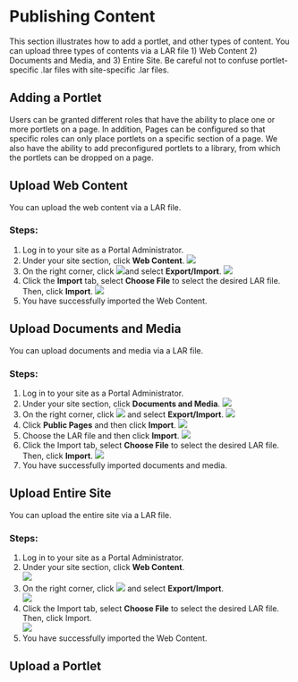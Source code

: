 # Publishing Content
This section illustrates how to add a portlet, and other types of content. You can upload three types of contents via a LAR file 1) Web Content 2) Documents and Media, and 3) Entire Site. Be careful not to confuse portlet-specific .lar files with site-specific .lar files.

## Adding a Portlet
Users can be granted different roles that have the ability to place one or more portlets on a page.  In addition, Pages can be configured so that specific roles can only place portlets on a specific section of a page.  We also have the ability to add preconfigured portlets to a library, from which the portlets can be dropped on a page.

## Upload Web Content
You can upload the web content via a LAR file.
### Steps:
1. Log in to your site as a Portal Administrator.
2. Under your site section, click **Web Content**.
![](uwc-1.png)
3. On the right corner, click ![](uwc-click.png)and select **Export/Import**.
![](uwc-2.png)
4. Click the **Import** tab, select **Choose File** to select the desired LAR file. Then, click    **Import**.
![](uwc-3.png)
5. You have successfully imported the Web Content.

## Upload Documents and Media
You can upload documents and media via a LAR file.
### Steps:
1. Log in to your site as a Portal Administrator.
2. Under your site section, click **Documents and Media**.
![](udm-1.png)
3. On the right corner, click ![](uwc-click.png) and select **Export/Import**.
![](udm-2.png)
4. Click **Public Pages** and then click **Import**.
![](udm-3.png)
5. Choose the LAR file and then click **Import**.
![](udm-4.png)
6. Click the Import tab, select **Choose File** to select the desired LAR file. Then, click **Import**.
![](udm-5.png)
7. You have successfully imported documents and media.

## Upload Entire Site
You can upload the entire site via a LAR file.
### Steps:
1.	Log in to your site as a Portal Administrator.
2.	Under your site section, click **Web Content**.     
![](ues-1.png)
3.	On the right corner, click ![](uwc-click.png) and select **Export/Import**.     
![](ues-2.png)
4.	Click the Import tab, select **Choose File** to select the desired LAR file. Then, click Import.       
![](ues-3.png)
5.	You have successfully imported the Web Content.

## Upload a Portlet
